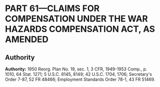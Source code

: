 # PART 61—CLAIMS FOR COMPENSATION UNDER THE WAR HAZARDS COMPENSATION ACT, AS AMENDED


## Authority

**Authority:** 1950 Reorg. Plan No. 19, sec. 1, 3 CFR, 1949-1953 Comp., p. 1010, 64 Stat. 1271; 5 U.S.C. 8145, 8149; 42 U.S.C. 1704, 1706; Secretary's Order 7-87, 52 FR 48466; Employment Standards Order 78-1, 43 FR 51469.


